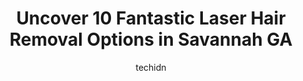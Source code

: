 ---
layout: ampstory
image: https://i0.wp.com/www.depkes.org/wp-content/uploads/2023/06/laser-hair-removal-0-in-savannah-ga-1685852350.jpeg?resize=640,853
author: techidn
featured: false
description: Discover the impressive array of Laser Hair Removal options in Savannah GA, where you can find 10 of the largest Laser Hair Removal establishments in the area. From renowned classics to hidd
title: Uncover 10 Fantastic Laser Hair Removal Options in Savannah GA
cover:
   title: Uncover 10 Fantastic Laser Hair Removal Options in Savannah GA
   subtitle: Rickpate
   background: https://www.depkes.org/wp-content/uploads/2023/06/laser-hair-removal-0-in-savannah-ga-1685852350.jpeg

pages: 
 - layout: thirds
   top: <h1>#1 Brazilian Wax and Spa by Claudia</h1>
   bottom: "<p>This was my first time using this shops services. Yonah(sorry if I misspelled) was great. She was gentle and I enjoyed her bubbly personality. I have found my new wax </p>"
   background: https://www.depkes.org/wp-content/uploads/2023/06/laser-hair-removal-1-in-savannah-ga-1685852351.jpeg
   backgroundblur: true
 - layout: thirds
   top: <h1>#2 Dermatology Associates</h1>
   bottom: "<p>I have been under Dr Collins care for over 7 years.  Dr Collins always takes the time to perform thorough exams and explains his findings and treatment options fully and</p>"
   background: https://www.depkes.org/wp-content/uploads/2023/06/laser-hair-removal-2-in-savannah-ga-1685852352.jpeg
   cta:
      link: https://www.depkes.org/blog/uncover-10-fantastic-laser-hair-removal-options-in-savannah-ga/
      text: Uncover 10 Fantastic Laser Hair Removal Options in Savannah GA
 - layout: thirds
   top: <h1>#3 European Wax Center</h1>
   bottom: "<p>318 Mall Blvd, Savannah, GA 31406, United States</p>"
   background: https://www.depkes.org/wp-content/uploads/2023/06/laser-hair-removal-3-in-savannah-ga-1685852352.jpeg
   cta:
      link: https://www.depkes.org/blog/uncover-10-fantastic-laser-hair-removal-options-in-savannah-ga/
      text: Uncover 10 Fantastic Laser Hair Removal Options in Savannah GA
 - layout: thirds
   top: <h1>#4 Life Essentials Spa Massage Facials & Brows</h1>
   bottom: "<p>1101 E Montgomery Cross Rd #3, Savannah, GA 31406, United States</p>"
   background: https://images.unsplash.com/photo-1614648718611-0635f29016cb?ixlib=rb-4.0.3&ixid=MnwxMjA3fDB8MHxwaG90by1wYWdlfHx8fGVufDB8fHx8&auto=format&fit=crop&w=640&h=853&q=80
   cta:
      link: https://www.depkes.org/blog/uncover-10-fantastic-laser-hair-removal-options-in-savannah-ga/
      text: Uncover 10 Fantastic Laser Hair Removal Options in Savannah GA
 - layout: thirds
   top: <h1>#5 SugarBare Sugaring and Wax Studio</h1>
   bottom: "<p>2424 Drayton St, Savannah, GA 31401, United States</p>"
   background: https://images.unsplash.com/photo-1509114397022-ed747cca3f65?ixlib=rb-4.0.3&ixid=MnwxMjA3fDB8MHxwaG90by1wYWdlfHx8fGVufDB8fHx8&auto=format&fit=crop&w=640&h=853&q=80
   cta:
      link: https://www.depkes.org/blog/uncover-10-fantastic-laser-hair-removal-options-in-savannah-ga/
      text: Uncover 10 Fantastic Laser Hair Removal Options in Savannah GA
 - layout: thirds
   top: <h1>#6 Milan Laser Hair Removal</h1>
   bottom: "<p>8108 Abercorn St Suite 660, Savannah, GA 31406, United States</p>"
   background: https://images.unsplash.com/photo-1599422314077-f4dfdaa4cd09?ixlib=rb-4.0.3&ixid=MnwxMjA3fDB8MHxwaG90by1wYWdlfHx8fGVufDB8fHx8&auto=format&fit=crop&w=640&h=853&q=80
   cta:
      link: https://www.depkes.org/blog/uncover-10-fantastic-laser-hair-removal-options-in-savannah-ga/
      text: Uncover 10 Fantastic Laser Hair Removal Options in Savannah GA
 - layout: thirds
   top: <h1>#7 Glow Medical Spa Midtown</h1>
   bottom: "<p>415 Eisenhower Dr #6, Savannah, GA 31406, United States</p>"
   background: https://images.unsplash.com/photo-1547366785-564103df7e13?ixlib=rb-4.0.3&ixid=MnwxMjA3fDB8MHxwaG90by1wYWdlfHx8fGVufDB8fHx8&auto=format&fit=crop&w=640&h=853&q=80
   cta:
      link: https://www.depkes.org/blog/uncover-10-fantastic-laser-hair-removal-options-in-savannah-ga/
      text: Uncover 10 Fantastic Laser Hair Removal Options in Savannah GA
 - layout: thirds
   middle: Continue reading...
   background: https://images.unsplash.com/photo-1496096265110-f83ad7f96608?ixlib=rb-4.0.3&ixid=MnwxMjA3fDB8MHxwaG90by1wYWdlfHx8fGVufDB8fHx8&auto=format&fit=crop&w=640&h=853&q=80
   cta:
      link: https://www.depkes.org/blog/uncover-10-fantastic-laser-hair-removal-options-in-savannah-ga/
      text: Uncover 10 Fantastic Laser Hair Removal Options in Savannah GA
      
---